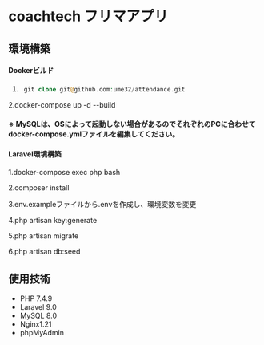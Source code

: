 # coachtech フリマアプリ
## 環境構築
#### Dockerビルド
1. ```php
    git clone git@github.com:ume32/attendance.git
   ```
2.docker-compose up -d --build
#### ※ MySQLは、OSによって起動しない場合があるのでそれぞれのPCに合わせてdocker-compose.ymlファイルを編集してください。
#### Laravel環境構築
1.docker-compose exec php bash

2.composer install

3.env.exampleファイルから.envを作成し、環境変数を変更

4.php artisan key:generate

5.php artisan migrate

6.php artisan db:seed

## 使用技術

* PHP 7.4.9
* Laravel 9.0
* MySQL 8.0
* Nginx1.21
* phpMyAdmin

##
